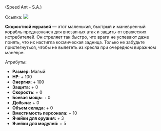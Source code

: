 (Speed Ant - S.A.)

Ссылка: ![](https://avatars.mds.yandex.net/get-shedevrum/11465050/img_ffa346042c0311efba64a2ba29f7f2ec/orig)

**Скоростной муравей** — этот маленький, быстрый и маневренный корабль предназначен для внезапных атак и защиты от вражеских истребителей. Он стреляет так быстро, что враги не успевают даже понять, что их настигла космическая задница. Только не забудьте пристегнуться, чтобы не вылететь из кресла при очередном виражном манёвре.

Атрибуты:
- **Размер**: Малый
- **HP**: + 100
- **Энергия**: + 100
- **Защита:** + 0
- **Скорость**: + 0
- **Боевая мощь:** + 0
- **Добыча:** + 0
- **Объем склада:** + 0
- **Вместимость персонала**: + 10
- **Ячейки для оружия:** + 3
- **Ячейки для модулей:** + 5 

